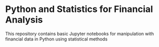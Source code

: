 # Python and Statistics for Financial Analysis
This repository contains basic Jupyter notebooks for manipulation with financial data in Python using statistical methods
